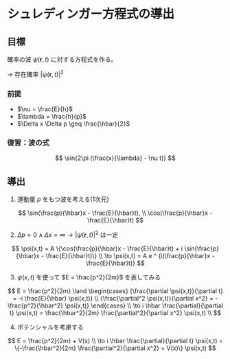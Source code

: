 # シュレディンガー方程式の導出

## 目標

確率の波 $\psi(\boldsymbol{r},t)$ に対する方程式を作る。

-> 存在確率 $|\psi(\boldsymbol{r},t)|^2$

### 前提

- $\nu = \frac{E}{h}$
- $\lambda = \frac{h}{p}$
- $\Delta x \Delta p \geq \frac{\hbar}{2}$

### 復習：波の式

$$
\sin{2\pi (\frac{x}{\lambda} - \nu t)}
$$

## 導出

1. 運動量 $p$ をもつ波を考える(1次元)

$$
\sin(\frac{p}{\hbar}x - \frac{E}{\hbar}t), \\
\cos(\frac{p}{\hbar}x - \frac{E}{\hbar}t)
$$


2. $\Delta p = 0 \land \Delta x = \infty \to |\psi(\boldsymbol{r},t)|^2$ は一定

$$
\psi(x,t) = A \{\cos(\frac{p}{\hbar}x - \frac{E}{\hbar}t) + i \sin(\frac{p}{\hbar}x - \frac{E}{\hbar}t)\} \\
\to \psi(x,t) = A e ^ {i(\frac{p}{\hbar}x - \frac{E}{\hbar}t)}
$$


3. $\psi(x,t)$ を使って $E = \frac{p^2}{2m}$ を表してみる

$$
E = \frac{p^2}{2m}
\land
\begin{cases}
    {\frac{\partial \psi(x,t)}{\partial t} = -i \frac{E}{\hbar} \psi(x,t)} \\
    {\frac{\partial^2 \psi(x,t)}{\partial x^2} = -\frac{p^2}{\hbar^2} \psi(x,t)}
\end{cases} \\
\to
i \hbar \frac{\partial}{\partial t} \psi(x,t) = \frac{\hbar^2}{2m} \frac{\partial^2}{\partial x^2} \psi(x,t) \\
$$


4. ポテンシャルを考慮する

$$
E = \frac{p^2}{2m} + V(x) \\
\to
i \hbar \frac{\partial}{\partial t} \psi(x,t) = \{-\frac{\hbar^2}{2m} \frac{\partial^2}{\partial x^2} + V(x)\} \psi(x,t)
$$

